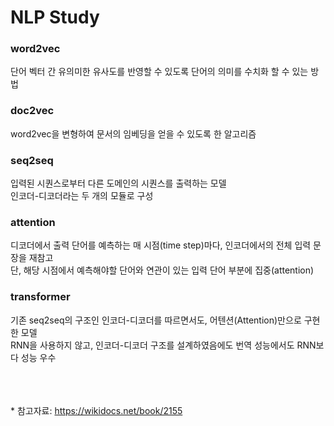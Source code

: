 # NLP Study

### word2vec
단어 벡터 간 유의미한 유사도를 반영할 수 있도록 단어의 의미를 수치화 할 수 있는 방법


### doc2vec
word2vec을 변형하여 문서의 임베딩을 얻을 수 있도록 한 알고리즘


### seq2seq
입력된 시퀀스로부터 다른 도메인의 시퀀스를 출력하는 모델<br>
인코더-디코더라는 두 개의 모듈로 구성


### attention
디코더에서 출력 단어를 예측하는 매 시점(time step)마다, 인코더에서의 전체 입력 문장을 재참고<br>
단, 해당 시점에서 예측해야할 단어와 연관이 있는 입력 단어 부분에 집중(attention)


### transformer
기존 seq2seq의 구조인 인코더-디코더를 따르면서도, 어텐션(Attention)만으로 구현한 모델<br>
RNN을 사용하지 않고, 인코더-디코더 구조를 설계하였음에도 번역 성능에서도 RNN보다 성능 우수

<br><br><br>
\* 참고자료: https://wikidocs.net/book/2155
